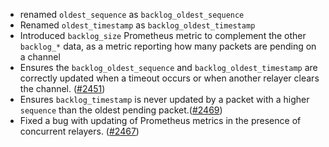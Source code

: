 
- renamed `oldest_sequence` as `backlog_oldest_sequence`
- Renamed `oldest_timestamp` as `backlog_oldest_timestamp`
- Introduced `backlog_size` Prometheus metric to complement the other `backlog_*` data, as a metric reporting how many packets are pending on a channel
- Ensures the `backlog_oldest_sequence` and `backlog_oldest_timestamp` are correctly updated when a timeout occurs or when another relayer clears the channel.
  ([#2451](https://github.com/informalsystems/ibc-rs/issues/2451))
- Ensures `backlog_timestamp` is never updated by a packet with a higher `sequence` than the oldest pending packet.([#2469](https://github.com/informalsystems/ibc-rs/issues/2469))
- Fixed a bug with updating of Prometheus metrics in the presence of concurrent relayers. ([#2467](https://github.com/informalsystems/ibc-rs/issues/2467))
